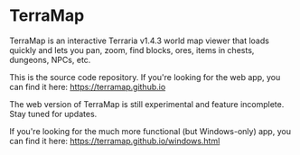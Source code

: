 # TerraMap
TerraMap is an interactive Terraria v1.4.3 world map viewer that loads quickly and lets you pan, zoom, find blocks, ores, items in chests, dungeons, NPCs, etc.

This is the source code repository.  If you're looking for the web app, you can find it here: https://terramap.github.io

The web version of TerraMap is still experimental and feature incomplete.  Stay tuned for updates.

If you're looking for the much more functional (but Windows-only) app, you can find it here: https://terramap.github.io/windows.html
